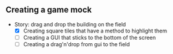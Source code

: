 ﻿## Creating a game mock

- Story: drag and drop the building on the field
  - [x] Creating square tiles that have a method to highlight them
  - [ ] Creating a GUI that sticks to the bottom of the screen
  - [ ] Creating a drag'n'drop from gui to the field
